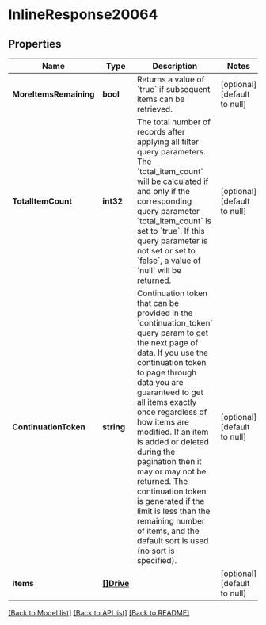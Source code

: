 # InlineResponse20064

## Properties
Name | Type | Description | Notes
------------ | ------------- | ------------- | -------------
**MoreItemsRemaining** | **bool** | Returns a value of &#x60;true&#x60; if subsequent items can be retrieved. | [optional] [default to null]
**TotalItemCount** | **int32** | The total number of records after applying all filter query parameters. The &#x60;total_item_count&#x60; will be calculated if and only if the corresponding query parameter &#x60;total_item_count&#x60; is set to &#x60;true&#x60;. If this query parameter is not set or set to &#x60;false&#x60;, a value of &#x60;null&#x60; will be returned. | [optional] [default to null]
**ContinuationToken** | **string** | Continuation token that can be provided in the &#x60;continuation_token&#x60; query param to get the next page of data. If you use the continuation token to page through data you are guaranteed to get all items exactly once regardless of how items are modified. If an item is added or deleted during the pagination then it may or may not be returned. The continuation token is generated if the limit is less than the remaining number of items, and the default sort is used (no sort is specified). | [optional] [default to null]
**Items** | [**[]Drive**](Drive.md) |  | [optional] [default to null]

[[Back to Model list]](../README.md#documentation-for-models) [[Back to API list]](../README.md#documentation-for-api-endpoints) [[Back to README]](../README.md)

